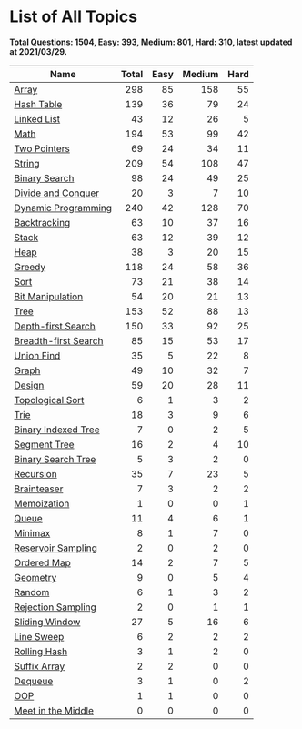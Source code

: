 # List of All Topics

**Total Questions: 1504, Easy: 393, Medium: 801, Hard: 310, latest updated at 2021/03/29.**

|                     Name                      |Total|Easy|Medium|Hard|
|-----------------------------------------------|----:|---:|-----:|---:|
|[Array](array.md)                              |  298|  85|   158|  55|
|[Hash Table](hash-table.md)                    |  139|  36|    79|  24|
|[Linked List](linked-list.md)                  |   43|  12|    26|   5|
|[Math](math.md)                                |  194|  53|    99|  42|
|[Two Pointers](two-pointers.md)                |   69|  24|    34|  11|
|[String](string.md)                            |  209|  54|   108|  47|
|[Binary Search](binary-search.md)              |   98|  24|    49|  25|
|[Divide and Conquer](divide-and-conquer.md)    |   20|   3|     7|  10|
|[Dynamic Programming](dynamic-programming.md)  |  240|  42|   128|  70|
|[Backtracking](backtracking.md)                |   63|  10|    37|  16|
|[Stack](stack.md)                              |   63|  12|    39|  12|
|[Heap](heap.md)                                |   38|   3|    20|  15|
|[Greedy](greedy.md)                            |  118|  24|    58|  36|
|[Sort](sort.md)                                |   73|  21|    38|  14|
|[Bit Manipulation](bit-manipulation.md)        |   54|  20|    21|  13|
|[Tree](tree.md)                                |  153|  52|    88|  13|
|[Depth-first Search](depth-first-search.md)    |  150|  33|    92|  25|
|[Breadth-first Search](breadth-first-search.md)|   85|  15|    53|  17|
|[Union Find](union-find.md)                    |   35|   5|    22|   8|
|[Graph](graph.md)                              |   49|  10|    32|   7|
|[Design](design.md)                            |   59|  20|    28|  11|
|[Topological Sort](topological-sort.md)        |    6|   1|     3|   2|
|[Trie](trie.md)                                |   18|   3|     9|   6|
|[Binary Indexed Tree](binary-indexed-tree.md)  |    7|   0|     2|   5|
|[Segment Tree](segment-tree.md)                |   16|   2|     4|  10|
|[Binary Search Tree](binary-search-tree.md)    |    5|   3|     2|   0|
|[Recursion](recursion.md)                      |   35|   7|    23|   5|
|[Brainteaser](brainteaser.md)                  |    7|   3|     2|   2|
|[Memoization](memoization.md)                  |    1|   0|     0|   1|
|[Queue](queue.md)                              |   11|   4|     6|   1|
|[Minimax](minimax.md)                          |    8|   1|     7|   0|
|[Reservoir Sampling](reservoir-sampling.md)    |    2|   0|     2|   0|
|[Ordered Map](ordered-map.md)                  |   14|   2|     7|   5|
|[Geometry](geometry.md)                        |    9|   0|     5|   4|
|[Random](random.md)                            |    6|   1|     3|   2|
|[Rejection Sampling](rejection-sampling.md)    |    2|   0|     1|   1|
|[Sliding Window](sliding-window.md)            |   27|   5|    16|   6|
|[Line Sweep](line-sweep.md)                    |    6|   2|     2|   2|
|[Rolling Hash](rolling-hash.md)                |    3|   1|     2|   0|
|[Suffix Array](suffix-array.md)                |    2|   2|     0|   0|
|[Dequeue](dequeue.md)                          |    3|   1|     0|   2|
|[OOP](oop.md)                                  |    1|   1|     0|   0|
|[Meet in the Middle](meet-in-the-middle.md)    |    0|   0|     0|   0|



